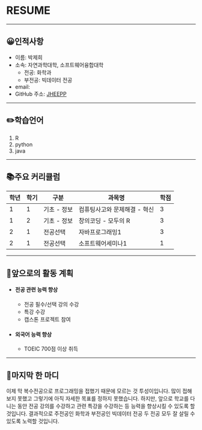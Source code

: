 # RESUME
------------------------

## :grinning:인적사항
* 이름: 박제희
* 소속: 자연과학대학, 소프트웨어융합대학
  * 전공: 화학과
  * 부전공: 빅데이터 전공
* email:
* GitHub 주소: [JHEEPP][github]

[github]:http://github.com/JHEEPP

----------------------

## :pencil2:학습언어
1. R
2. python
3. java

---------------------

## :books:주요 커리큘럼
|학년|학기|구분|과목명|학점|
|---|---|---|---|---|
|1|1|기초 - 정보|컴퓨팅사고와 문제해결 - 혁신|3|
|1|2|기초 - 정보|창의코딩 - 모두의 R|3|
|2|1|전공선택|자바프로그래밍1|3|
|2|1|전공선택|소프트웨어세미나1|1|

----------------------------------

## :date:앞으로의 활동 계획
* #### 전공 관련 능력 향상   
  * 전공 필수/선택 강의 수강   
  * 특강 수강
  * 캡스톤 프로젝트 참여

* #### 외국어 능력 향상   
  * TOEIC 700점 이상 취득


-----------------------------

## :memo:마지막 한 마디
이제 막 복수전공으로 프로그래밍을 접했기 때문에 모르는 것 투성이입니다. 많이 접해보지 못했고 그렇기에 아직 자세한 목표를 정하지 못했습니다. 하지만, 앞으로 학교를 다니는 동안 전공 강의를 수강하고 관련 특강을 수강하는 등 능력을 향상시킬 수 있도록 할 것입니다. 결과적으로 주전공인 화학과 부전공인 빅데이터 전공 두 전공 모두 잘 살릴 수 있도록 노력할 것입니다.
